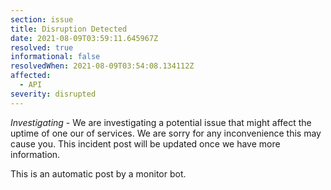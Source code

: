 ```yaml
---
section: issue
title: Disruption Detected
date: 2021-08-09T03:59:11.645967Z
resolved: true
informational: false
resolvedWhen: 2021-08-09T03:54:08.134112Z
affected:
  - API
severity: disrupted
---
```

*Investigating* - We are investigating a potential issue that might affect the uptime of one our of services. We are sorry for any inconvenience this may cause you. This incident post will be updated once we have more information.

This is an automatic post by a monitor bot.
        